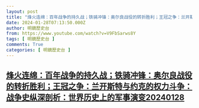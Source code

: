 ```yaml
---
layout: post
title: "烽火连绵：百年战争的持久战；铁骑冲锋：奥尔良战役的转折胜利；王冠之争：兰开斯特与约克的权力斗争：战争史纵深剖析：世界历史上的军事演变20240128"
date: 2024-01-28T07:13:50.000Z
author: 明鏡歷史台
from: https://www.youtube.com/watch?v=V9FbSarws8Y
tags: [ 明鏡歷史台 ]
comments: True
categories: [ 明鏡歷史台 ]
---
```

<!--1706426030000-->
[烽火连绵：百年战争的持久战；铁骑冲锋：奥尔良战役的转折胜利；王冠之争：兰开斯特与约克的权力斗争：战争史纵深剖析：世界历史上的军事演变20240128](https://www.youtube.com/watch?v=V9FbSarws8Y)
------

<div>

</div>
